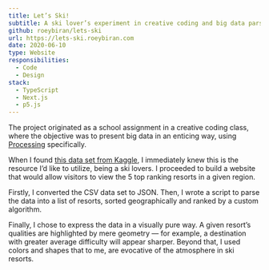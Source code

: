 ```yaml
---
title: Let’s Ski!
subtitle: A ski lover’s experiment in creative coding and big data parsing.
github: roeybiran/lets-ski
url: https://lets-ski.roeybiran.com
date: 2020-06-10
type: Website
responsibilities:
  - Code
  - Design
stack:
  - TypeScript
  - Next.js
  - p5.js
---
```


The project originated as a school assignment in a creative coding class, where the objective was to present big data in an enticing way, using [Processing](https://processing.org) specifically.

When I found [this data set from Kaggle](https://www.kaggle.com/beaubellamy/ski-resorts), I immediately knew this is the resource I’d like to utilize, being a ski lovers. I proceeded to build a website that would allow visitors to view the 5 top ranking resorts in a given region.

Firstly, I converted the CSV data set to JSON. Then, I wrote a script to parse the data into a list of resorts, sorted geographically and ranked by a custom algorithm.

Finally, I chose to express the data in a visually pure way. A given resort’s qualities are highlighted by mere geometry — for example, a destination with greater average difficulty will appear sharper. Beyond that, I used colors and shapes that to me, are evocative of the atmosphere in ski resorts.
